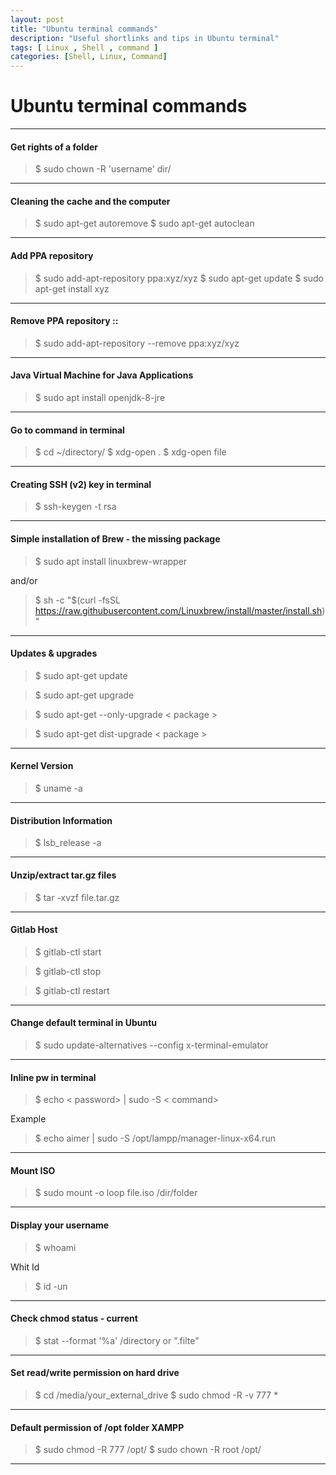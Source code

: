 ```yaml
---
layout: post
title: "Ubuntu terminal commands"
description: "Useful shortlinks and tips in Ubuntu terminal"
tags: [ Linux , Shell , command ]
categories: [Shell, Linux, Command]
---
```


# Ubuntu terminal commands
---

#### Get rights of a folder 
>$ sudo chown -R 'username' dir/

---
#### Cleaning the cache and the computer
>$ sudo apt-get autoremove
$ sudo apt-get autoclean

---
#### Add PPA repository
>$ sudo add-apt-repository ppa:xyz/xyz
$ sudo apt-get update
$ sudo apt-get install xyz

---
#### Remove PPA repository ::
>$ sudo add-apt-repository --remove ppa:xyz/xyz

---
#### Java Virtual Machine for Java Applications
>$ sudo apt install openjdk-8-jre

---
#### Go to command in terminal
>$ cd ~/directory/
$ xdg-open .
$ xdg-open file

---
#### Creating SSH (v2) key in terminal
>$ ssh-keygen -t rsa

---
#### Simple installation of Brew - the missing package
>$ sudo apt install linuxbrew-wrapper

and/or

>$ sh -c "$(curl -fsSL https://raw.githubusercontent.com/Linuxbrew/install/master/install.sh)"
---
#### Updates & upgrades
>$ sudo apt-get update

>$ sudo apt-get upgrade

>$ sudo apt-get --only-upgrade < package >

>$ sudo apt-get dist-upgrade < package >
---

#### Kernel Version
>$ uname -a
---

#### Distribution Information
>$ lsb_release -a
---

#### Unzip/extract tar.gz files
>$ tar -xvzf file.tar.gz
---

#### Gitlab Host
>$ gitlab-ctl start

>$ gitlab-ctl stop

>$ gitlab-ctl restart
---

#### Change default terminal in Ubuntu
>$ sudo update-alternatives --config x-terminal-emulator
---

#### Inline pw in terminal 
>$ echo < password> | sudo -S < command>

Example
>$ echo aimer | sudo -S /opt/lampp/manager-linux-x64.run
---

#### Mount ISO
>$ sudo mount -o loop file.iso /dir/folder
---

#### Display your username
>$ whoami

Whit Id
>$ id -un
---

#### Check chmod status - current
>$ stat --format '%a' /directory or ".filte"
---

#### Set read/write permission on hard drive
>$ cd /media/your_external_drive
>$ sudo chmod -R -v 777 *

---

#### Default permission of /opt folder XAMPP
>$ sudo chmod -R 777 /opt/
>$ sudo chown -R root /opt/

---


